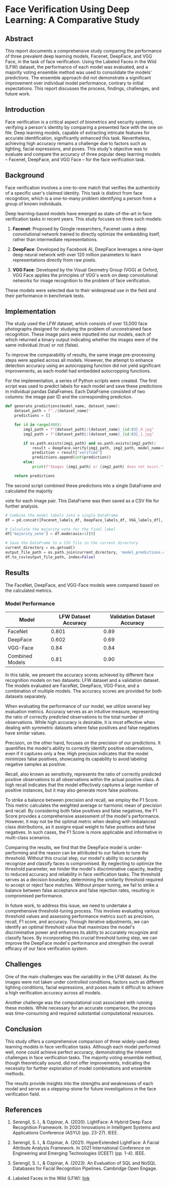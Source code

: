 # Face Verification Using Deep Learning: A Comparative Study

## Abstract

This report documents a comprehensive study comparing the performance of three prevalent deep learning models, Facenet, DeepFace, and VGG Face, in the task of face verification. Using the Labeled Faces in the Wild (LFW) dataset, the performance of each model was evaluated, and a majority voting ensemble method was used to consolidate the models' predictions. The ensemble approach did not demonstrate a significant improvement over individual model performance, contrary to initial expectations. This report discusses the process, findings, challenges, and future work.

## Introduction

Face verification is a critical aspect of biometrics and security systems, verifying a person's identity by comparing a presented face with the one on file. Deep learning models, capable of extracting intricate features for accurate identification, significantly enhanced this task. Nevertheless, achieving high accuracy remains a challenge due to factors such as lighting, facial expressions, and poses. This study's objective was to evaluate and compare the accuracy of three popular deep learning models – Facenet, DeepFace, and VGG Face – for the face verification task.

## Background

Face verification involves a one-to-one match that verifies the authenticity of a specific user's claimed identity. This task is distinct from face recognition, which is a one-to-many problem identifying a person from a group of known individuals.

Deep learning-based models have emerged as state-of-the-art in face verification tasks in recent years. This study focuses on three such models:

1. **Facenet**: Proposed by Google researchers, Facenet uses a deep convolutional network trained to directly optimize the embedding itself, rather than intermediate representations.
   
2. **DeepFace**: Developed by Facebook AI, DeepFace leverages a nine-layer deep neural network with over 120 million parameters to learn representations directly from raw pixels.
   
3. **VGG Face**: Developed by the Visual Geometry Group (VGG) at Oxford, VGG Face applies the principles of VGG's work on deep convolutional networks for image recognition to the problem of face verification.

These models were selected due to their widespread use in the field and their performance in benchmark tests.

## Implementation

The study used the LFW dataset, which consists of over 13,000 face photographs designed for studying the problem of unconstrained face recognition. These image pairs were inputted into our models, each of which returned a binary output indicating whether the images were of the same individual (true) or not (false).

To improve the comparability of results, the same image pre-processing steps were applied across all models. However, the attempt to enhance detection accuracy using an autocropping function did not yield significant improvements, as each model had embedded autocropping functions.

For the implementation, a series of Python scripts were created. The first script was used to predict labels for each model and save these predictions in individual pandas DataFrames. Each DataFrame consisted of two columns: the image pair ID and the corresponding prediction.

```python
def generate_predictions(model_name, dataset_name):
    dataset_path = f"./{dataset_name}"
    predictions = []

    for id in range(400):  
        img1_path = f"{dataset_path}/{dataset_name}_{id:03}_0.jpg"
        img2_path = f"{dataset_path}/{dataset_name}_{id:03}_1.jpg"

        if os.path.exists(img1_path) and os.path.exists(img2_path):
            result = DeepFace.verify(img1_path, img2_path, model_name=model_name, enforce_detection=False)
            prediction = result['verified']
            predictions.append(int(prediction))
        else:
            print(f"Images {img1_path} or {img2_path} does not exist.")

    return predictions
```

The second script combined these predictions into a single DataFrame and calculated the majority

 vote for each image pair. This DataFrame was then saved as a CSV file for further analysis.

```python
# Combine the model labels into a single DataFrame
df = pd.concat([Facenet_labels_df, DeepFace_labels_df, VGG_labels_df], axis=1)

# Calculate the majority vote for the final label
df['majority_vote'] = df.mode(axis=1)[0]

# Save the DataFrame to a CSV file in the current directory
current_directory = os.getcwd()
output_file_path = os.path.join(current_directory, 'model_predictions.csv')
df.to_csv(output_file_path, index=False)
```

## Results
The FaceNet, DeepFace, and VGG-Face models were compared based on the calculated metrics. 


### Model Performance

| Model           | LFW Dataset Accuracy | Validation Dataset Accuracy |
|-----------------|----------------------|-----------------------------|
| FaceNet         | 0.801                | 0.89                        |
| DeepFace        | 0.602                | 0.69                        |
| VGG-Face        | 0.84                 | 0.84                        |
| Combined Models | 0.81                 | 0.90                        |

In this table, we present the accuracy scores achieved by different face recognition models on two datasets: LFW dataset and a validation dataset. The models evaluated are FaceNet, DeepFace, VGG-Face, and a combination of multiple models. The accuracy scores are provided for both datasets separately.


When evaluating the performance of our model, we utilize several key evaluation metrics. Accuracy serves as an intuitive measure, representing the ratio of correctly predicted observations to the total number of observations. While high accuracy is desirable, it is most effective when dealing with symmetric datasets where false positives and false negatives have similar values.

Precision, on the other hand, focuses on the precision of our predictions. It quantifies the model's ability to correctly identify positive observations, even if it captures only a few. High precision indicates that the model minimizes false positives, showcasing its capability to avoid labeling negative samples as positive.

Recall, also known as sensitivity, represents the ratio of correctly predicted positive observations to all observations within the actual positive class. A high recall indicates that the model effectively captures a large number of positive instances, but it may also generate more false positives.

To strike a balance between precision and recall, we employ the F1 Score. This metric calculates the weighted average or harmonic mean of precision and recall. By considering both false positives and false negatives, the F1 Score provides a comprehensive assessment of the model's performance. However, it may not be the optimal metric when dealing with imbalanced class distributions, as it assigns equal weight to false positives and false negatives. In such cases, the F1 Score is more applicable and informative in multi-class scenarios.

Comparing the results, we find that the DeepFace model is under-performing and the reason can be attributed to our failure to tune the threshold. Without this crucial step, our model's ability to accurately recognize and classify faces is compromised. By neglecting to optimize the threshold parameter, we hinder the model's discriminative capacity, leading to reduced accuracy and reliability in face verification tasks. The threshold serves as a decision boundary, determining the similarity threshold required to accept or reject face matches. Without proper tuning, we fail to strike a balance between false acceptance and false rejection rates, resulting in compromised performance. 

In future work, to address this issue, we need to undertake a comprehensive threshold-tuning process. This involves evaluating various threshold values and assessing performance metrics such as precision, recall, F1 score, and accuracy. Through iterative adjustments, we can identify an optimal threshold value that maximizes the model's discriminative power and enhances its ability to accurately recognize and classify faces. By incorporating this crucial threshold tuning step, we can improve the DeepFace model's performance and strengthen the overall efficacy of our face verification system.

 

## Challenges

One of the main challenges was the variability in the LFW dataset. As the images were not taken under controlled conditions, factors such as different lighting conditions, facial expressions, and poses made it difficult to achieve a high verification accuracy across all models.

Another challenge was the computational cost associated with running these models. While necessary for an accurate comparison, the process was time-consuming and required substantial computational resources.

## Conclusion

This study offers a comprehensive comparison of three widely-used deep learning models in face verification tasks. Although each model performed well, none could achieve perfect accuracy, demonstrating the inherent challenges in face verification tasks. The majority voting ensemble method, though theoretically sound, did not offer improvements, indicating the necessity for further exploration of model combinations and ensemble methods.

The results provide insights into the strengths and weaknesses of each model and serve as a stepping-stone for future investigations in the face verification field.

## References

1. Serengil, S. I., & Ozpinar, A. (2020). LightFace: A Hybrid Deep Face Recognition Framework. In 2020 Innovations in Intelligent Systems and Applications Conference (ASYU) (pp. 23-27). IEEE.

2. Serengil, S. I., & Ozpinar, A. (2021). HyperExtended LightFace: A Facial Attribute Analysis Framework. In 2021 International Conference on Engineering and Emerging Technologies (ICEET) (pp. 1-4). IEEE.

3. Serengil, S. I., & Ozpinar, A. (2023). An Evaluation of SQL and NoSQL Databases for Facial Recognition Pipelines. Cambridge Open Engage.

4. Labeled Faces in the Wild (LFW): [link](https://sefiks.com/2020/08/27/labeled-faces-in-the-wild-for-face-recognition/)
